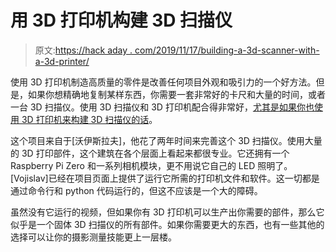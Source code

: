 # 用 3D 打印机构建 3D 扫描仪

> 原文:[https://hack aday . com/2019/11/17/building-a-3d-scanner-with-a-3d-printer/](https://hackaday.com/2019/11/17/building-a-3d-scanner-with-a-3d-printer/)

使用 3D 打印机制造高质量的零件是改善任何项目外观和吸引力的一个好方法。但是，如果你想精确地复制某样东西，你需要一套非常好的卡尺和大量的时间，或者一台 3D 扫描仪。使用 3D 扫描仪和 3D 打印机配合得非常好，[尤其是如果你也使用 3D 打印机来构建 3D 扫描仪的话](http://www.revolutionscan.com/rpi_scanner_v2/)。

这个项目来自于[沃伊斯拉夫]，他花了两年时间来完善这个 3D 扫描仪。使用大量的 3D 打印部件，这个建筑在各个层面上看起来都很专业。它还拥有一个 Raspberry Pi Zero 和一系列相机模块，更不用说它自己的 LED 照明了。[Vojislav]已经在项目页面上提供了运行它所需的打印机文件和软件。这一切都是通过命令行和 python 代码运行的，但这不应该是一个大的障碍。

虽然没有它运行的视频，但如果你有 3D 打印机可以生产出你需要的部件，那么它似乎是一个固体 3D 扫描仪的所有部件。如果你需要更大的东西，也有一些其他的选择可以让你的摄影测量技能更上一层楼。